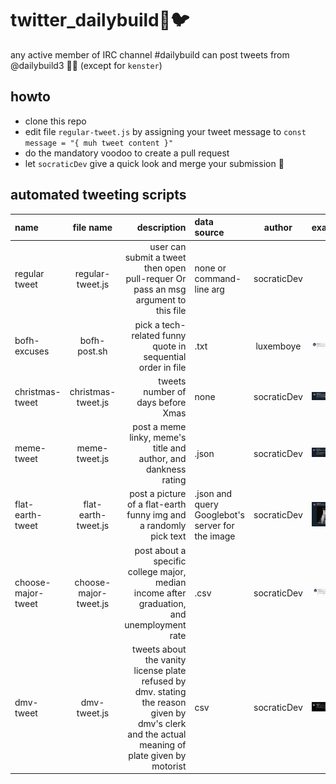 # twitter_dailybuild🤖🐦

any active member of IRC channel #dailybuild can post tweets from @dailybuild3 🦄😹
(except for `kenster`)

## howto

- clone this repo
- edit file `regular-tweet.js` by assigning your tweet message to `const message = "{ muh tweet content }"`
- do the mandatory voodoo to create a pull request
- let `socraticDev` give a quick look and merge your submission 🏁

## automated tweeting scripts

| name               |       file name       |                                                                                                                                     description | data source                                      |   author    |                                                                 example |
| :----------------- | :-------------------: | ----------------------------------------------------------------------------------------------------------------------------------------------: | :----------------------------------------------- | :---------: | ----------------------------------------------------------------------: |
| regular tweet      |   regular-tweet.js    |                                                              user can submit a tweet then open pull-requer Or pass an msg argument to this file | none or command-line arg                         | socraticDev |                                                                         |
| bofh-excuses       |     bofh-post.sh      |                                                                                     pick a tech-related funny quote in sequential order in file | .txt                                             |  luxemboye  |                 ![capture of a bofh tweet](./captures/bofh-capture.png) |
| christmas-tweet    |  christmas-tweet.js   |                                                                                                               tweets number of days before Xmas | none                                             | socraticDev |                 ![capture of a xmas tweet](./captures/xmas-capture.png) |
| meme-tweet         |     meme-tweet.js     |                                                                                 post a meme linky, meme's title and author, and dankness rating | .json                                            | socraticDev |                 ![capture of a meme tweet](./captures/meme-capture.png) |
| flat-earth-tweet   |  flat-earth-tweet.js  |                                                                               post a picture of a flat-earth funny img and a randomly pick text | .json and query Googlebot's server for the image | socraticDev |     ![capture of a flat-earth-tweet](./captures/flat-earth-capture.png) |
| choose-major-tweet | choose-major-tweet.js |                                                      post about a specific college major, median income after graduation, and unemployment rate | .csv                                             | socraticDev | ![capture of a choose-major-tweet](./captures/choose-major-capture.png) |
| dmv-tweet          |     dmv-tweet.js      | tweets about the vanity license plate refused by dmv. stating the reason given by dmv's clerk and the actual meaning of plate given by motorist | csv                                              | socraticDev |                           ![capture of a dmv-tweet](./captures/dmv.png) |
